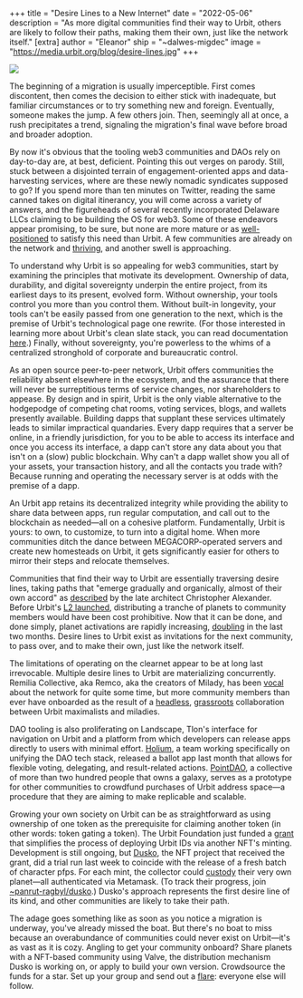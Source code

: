 +++
title = "Desire Lines to a New Internet"
date = "2022-05-06"
description = "As more digital communities find their way to Urbit, others are likely to follow their paths, making them their own, just like the network itself."
[extra]
author = "Eleanor"
ship = "~dalwes-migdec"
image = "https://media.urbit.org/blog/desire-lines.jpg"
+++

![](https://media.urbit.org/blog/desire-lines.jpg)

The beginning of a migration is usually imperceptible. First comes discontent, then comes the decision to either stick with inadequate, but familiar circumstances or to try something new and foreign. Eventually, someone makes the jump. A few others join. Then, seemingly all at once, a rush precipitates a trend, signaling the migration's final wave before broad and broader adoption.

By now it's obvious that the tooling web3 communities and DAOs rely on day-to-day are, at best, deficient. Pointing this out verges on parody. Still, stuck between a disjointed terrain of engagement-oriented apps and data-harvesting services, where are these newly nomadic syndicates supposed to go? If you spend more than ten minutes on Twitter, reading the same canned takes on digital itinerancy, you will come across a variety of answers, and the figureheads of several recently incorporated Delaware LLCs claiming to be building the OS for web3. Some of these endeavors appear promising, to be sure, but none are more mature or as [well-positioned](https://datnut-pollen.discordja.net/discordja/giving-daos-a-brain) to satisfy this need than Urbit. A few communities are already on the network and [thriving](https://urbit.org/blog/urbit-for-creators), and another swell is approaching.

To understand why Urbit is so appealing for web3 communities, start by examining the principles that motivate its development. Ownership of data, durability, and digital sovereignty underpin the entire project, from its earliest days to its present, evolved form. Without ownership, your tools control you more than you control them. Without built-in longevity, your tools can't be easily passed from one generation to the next, which is the premise of Urbit's technological page one rewrite. (For those interested in learning more about Urbit's clean slate stack, you can read documentation [here](https://urbit.org/docs).) Finally, without sovereignty, you're powerless to the whims of a centralized stronghold of corporate and bureaucratic control.

As an open source peer-to-peer network, Urbit offers communities the reliability absent elsewhere in the ecosystem, and the assurance that there will never be surreptitious terms of service changes, nor shareholders to appease. By design and in spirit, Urbit is the only viable alternative to the hodgepodge of competing chat rooms, voting services, blogs, and wallets presently available. Building dapps that supplant these services ultimately leads to similar impractical quandaries. Every dapp requires that a server be online, in a friendly jurisdiction, for you to be able to access its interface and once you access its interface, a dapp can't store any data about you that isn't on a (slow) public blockchain. Why can't a dapp wallet show you all of your assets, your transaction history, and all the contacts you trade with? Because running and operating the necessary server is at odds with the premise of a dapp.

An Urbit app retains its decentralized integrity while providing the ability to share data between apps, run regular computation, and call out to the blockchain as needed—all on a cohesive platform. Fundamentally, Urbit is yours: to own, to customize, to turn into a digital home. When more communities ditch the dance between MEGACORP-operated servers and create new homesteads on Urbit, it gets significantly easier for others to mirror their steps and relocate themselves.

Communities that find their way to Urbit are essentially traversing desire lines, taking paths that "emerge gradually and organically, almost of their own accord" as [described](https://books.google.ca/books?id=mW7RCwAAQBAJ&pg=PA3&dq=%2522christopher+alexander%2522+organically+%2522paths%2522&hl=en&sa=X&ved=0ahUKEwjN7dqN6fbPAhUqr1QKHTB9BBsQ6AEIHjAA%23v=onepage&q=%2522christopher%2520alexander%2522%2520organically%2520%2522paths%2522&f=false#v=onepage&q=%2522christopher%2520alexander%2522%2520organically%2520%2522paths%2522&f=false) by the late architect Christopher Alexander. Before Urbit's [L2 launched](https://urbit.org/blog/layer-2-guides), distributing a tranche of planets to community members would have been cost prohibitive. Now that it can be done, and done simply, planet activations are rapidly increasing, [doubling](https://twitter.com/jmrphy/status/1517533689118306304) in the last two months. Desire lines to Urbit exist as invitations for the next community, to pass over, and to make their own, just like the network itself.

The limitations of operating on the clearnet appear to be at long last irrevocable. Multiple desire lines to Urbit are materializing concurrently. Remilia Collective, aka Remco, aka the creators of Milady, has been [vocal](https://blog.remilia.org/urbit-with-port/) about the network for quite some time, but more community members than ever have onboarded as the result of a [headless](https://twitter.com/TheCombineDAO/status/1514000804235120644), [grassroots](https://twitter.com/hastuc_dibtux/status/1514031235135377421) collaboration between Urbit maximalists and miladies.

DAO tooling is also proliferating on Landscape, Tlon's interface for navigation on Urbit and a platform from which developers can release apps directly to users with minimal effort. [Holium](https://www.holium.com), a team working specifically on unifying the DAO tech stack, released a ballot app last month that allows for flexible voting, delegating, and result-related actions. [PointDAO](https://pointdao.notion.site/pointdao/Point-DAO-bc8fc478b67a49ac92358a2a40d77d35), a collective of more than two hundred people that owns a galaxy, serves as a prototype for other communities to crowdfund purchases of Urbit address space—a procedure that they are aiming to make replicable and scalable.

Growing your own society on Urbit can be as straightforward as using ownership of one token as the prerequisite for claiming another token (in other words: token gating a token). The Urbit Foundation just funded a [grant](https://urbit.org/grants) that simplifies the process of deploying Urbit IDs via another NFT's minting. Development is still ongoing, but [Dusko](https://dusko.world), the NFT project that received the grant, did a trial run last week to coincide with the release of a fresh batch of character pfps. For each mint, the collector could [custody](https://www.mintdusko.world) their very own planet—all authenticated via Metamask. (To track their progress, join [~panrut-ragbyl/dusko](https://urbit.org/groups/~panrut-ragbyl/dusko).) Dusko's approach represents the first desire line of its kind, and other communities are likely to take their path.

The adage goes something like as soon as you notice a migration is underway, you've already missed the boat. But there's no boat to miss because an overabundance of communities could never exist on Urbit—it's as vast as it is cozy. Angling to get your community onboard? Share planets with a NFT-based community using Valve, the distribution mechanism Dusko is working on, or apply to build your own version. Crowdsource the funds for a star. Set up your group and send out a [flare](https://tirrel.io): everyone else will follow.

  


